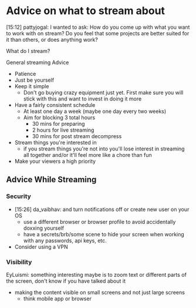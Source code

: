 # Advice on what to stream about

[15:12] pattyjogal: I wanted to ask: How do you come up with what you want to work with on stream? Do you feel that some projects are better suited for it than others, or does anything work?

What do I stream?

General streaming Advice

- Patience
- Just be yourself
- Keep it simple
  - Don't go buying crazy equipment just yet. First make sure you will stick with this and want to invest in doing it more
- Have a fairly consistent schedule
  - At least one day a week (maybe one day every two weeks)
  - Aim for blocking 3 total hours
    - 30 mins for preparing
    - 2 hours for live streaming
    - 30 mins for post stream decompress
- Stream things you're interested in
  -  if you stream things you're not into you'll lose interest in streaming all together and/or it'll feel more like a chore than fun
- Make your viewers a high priority

## Advice While Streaming

### Security
  - [15:26] da_vaibhav: and turn notifications off or create new user on your OS
    - use a different browser or browser profile to avoid accidentally doxxing yourself
    - have a secrets/brb/some scene to hide your screen when working with any passwords, api keys, etc.
  - Consider using a VPN

### Visibility

EyLuismi: something interesting maybe is to zoom text or different parts of the screen, don't know if you have talked about it

  - making the content visible on small screens and not just large screens
    - think mobile app or browser
